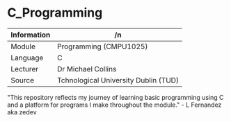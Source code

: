 # C_Programming


| Information |/n
|-----------|-----------|
|Module |  Programming (CMPU1025) |
|Language | C |
|Lecturer |  Dr Michael Collins |
|Source | Tchnological University Dublin (TUD) |

"This repository reflects my journey of learning basic programming using C and a platform for programs I make throughout the module." - L Fernandez aka zedev



